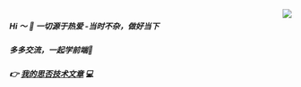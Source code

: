 <img align="right" src="https://github-readme-stats.vercel.app/api?username=booms21&show_icons=true&include_all_commits=true?count_private=true?include_all_commits=true&theme=vue" />

##### Hi ～ 👋      一切源于热爱    -当时不杂，做好当下
##### 多多交流，一起学前端🤔

##### 👉  <a href="https://segmentfault.com/u/luoyangzuichanganxing">我的思否技术文章</a>  💻
